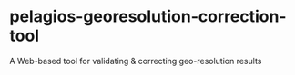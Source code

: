 pelagios-georesolution-correction-tool
======================================

A Web-based tool for validating &amp; correcting geo-resolution results
